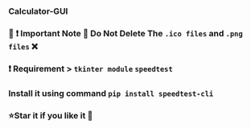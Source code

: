 ### Calculator-GUI



### :bookmark: :heavy_exclamation_mark: Important Note :no_entry_sign: Do Not Delete The `.ico files` and `.png files` :x:


### :heavy_exclamation_mark: Requirement > `tkinter module` `speedtest`
### Install it using command `pip install speedtest-cli`

### :star:Star it if you like it :gift:
